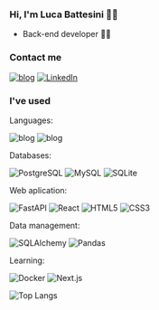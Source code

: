 ### Hi, I'm Luca Battesini 🙋‍♂️
* Back-end developer 👨‍💻

### Contact me
[![blog](https://img.shields.io/badge/Gmail-D14836?style=for-the-badge&logo=gmail&logoColor=white)](mailto:lucabattesini1@gmail.com)
[![LinkedIn](https://img.shields.io/badge/LinkedIn-0077B5?style=for-the-badge&logo=linkedin&logoColor=white)](https://www.linkedin.com/in/luca-lins-battesini-9342b82a9/)

### I've used

Languages:

![blog](https://img.shields.io/badge/Python-3776AB?style=for-the-badge&logo=python&logoColor=white)
![blog](https://img.shields.io/badge/JavaScript-323330?style=for-the-badge&logo=javascript&logoColor=F7DF1E)

Databases:

![PostgreSQL](https://img.shields.io/badge/PostgreSQL-4169E1?style=for-the-badge&logo=postgresql&logoColor=white)
![MySQL](https://img.shields.io/badge/MySQL-4479A1?style=for-the-badge&logo=mysql&logoColor=white)
![SQLite](https://img.shields.io/badge/SQLite-003B57?style=for-the-badge&logo=sqlite&logoColor=white)

Web aplication:

![FastAPI](https://img.shields.io/badge/FastAPI-009688?style=for-the-badge&logo=fastapi&logoColor=white)
![React](https://img.shields.io/badge/React-20232A?style=for-the-badge&logo=react&logoColor=61DAFB)
![HTML5](https://img.shields.io/badge/HTML5-E34F26?style=for-the-badge&logo=html5&logoColor=white)
![CSS3](https://img.shields.io/badge/CSS3-1572B6?style=for-the-badge&logo=css3&logoColor=white)

Data management:

![SQLAlchemy](https://img.shields.io/badge/SQLAlchemy-FF5A00?style=for-the-badge&logo=python&logoColor=white)
![Pandas](https://img.shields.io/badge/Pandas-150458?style=for-the-badge&logo=pandas&logoColor=white)

Learning:

![Docker](https://img.shields.io/badge/Docker-2496ED?style=for-the-badge&logo=docker&logoColor=white)
![Next.js](https://img.shields.io/badge/Next.js-000000?style=for-the-badge&logo=nextdotjs&logoColor=white)

![Top Langs](https://github-readme-stats.vercel.app/api/top-langs/?username=lucabattesini&layout=compact&theme=radical)
